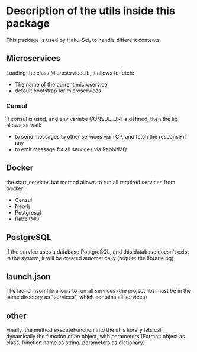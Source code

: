# Description of the utils inside this package

This package is used by Haku-Sci, to handle different contents.

## Microservices

Loading the class MicroserviceLib, it allows to fetch:

* The name of the current microservice
* default bootstrap for microservices

### Consul

if consul is used, and env variabe CONSUL_URI is defined, then the lib allows as well:

* to send messages to other services via TCP, and fetch the response if any
* to emit message for all services via RabbitMQ

## Docker

the start_services.bat method allows to run all required services from docker:

* Consul
* Neo4j
* Postgresql
* RabbitMQ

## PostgreSQL

if the service uses a database PostgreSQL, and this database doesn't exist in the system, it will be created automatically (require the librarie pg)

## launch.json

The launch.json file allows to run all services (the project libs must be in the same directory as "services", which contains all services)

## other

Finally, the method executeFunction into the utils library lets call dynamically the function of an object, with parameters
(Format: object as class, function name as string, parameters as dictionary)
